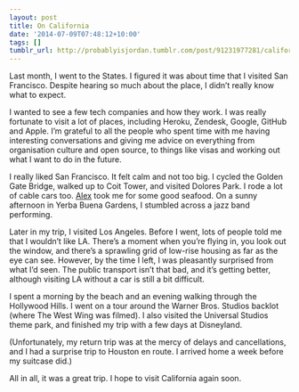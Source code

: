 ```yaml
---
layout: post
title: On California
date: '2014-07-09T07:48:12+10:00'
tags: []
tumblr_url: http://probablyisjordan.tumblr.com/post/91231977281/california
---
```

<p>Last month, I went to the States. I figured it was about time that I visited San Francisco. Despite hearing so much about the place, I didn&rsquo;t really know what to expect.</p>

<p>I wanted to see a few tech companies and how they work. I was really fortunate to visit a lot of places, including Heroku, Zendesk, Google, GitHub and Apple. I&rsquo;m grateful to all the people who spent time with me having interesting conversations and giving me advice on everything from organisation culture and open source, to things like visas and working out what I want to do in the future.</p>

<p>I really liked San Francisco. It felt calm and not too big. I cycled the Golden Gate Bridge, walked up to Coit Tower, and visited Dolores Park. I rode a lot of cable cars too. <a href="https://twitter.com/slightlylate">Alex</a> took me for some good seafood. On a sunny afternoon in Yerba Buena Gardens, I stumbled across a jazz band performing.</p>

<p>Later in my trip, I visited Los Angeles. Before I went, lots of people told me that I wouldn&rsquo;t like LA. There&rsquo;s a moment when you&rsquo;re flying in, you look out the window, and there&rsquo;s a sprawling grid of low-rise housing as far as the eye can see. However, by the time I left, I was pleasantly surprised from what I&rsquo;d seen. The public transport isn&rsquo;t that bad, and it&rsquo;s getting better, although visiting LA without a car is still a bit difficult.</p>

<p>I spent a morning by the beach and an evening walking through the Hollywood Hills. I went on a tour around the Warner Bros. Studios backlot (where The West Wing was filmed). I also visited the Universal Studios theme park, and finished my trip with a few days at Disneyland.</p>

<p>(Unfortunately, my return trip was at the mercy of delays and cancellations, and I had a surprise trip to Houston en route. I arrived home a week before my suitcase did.)</p>

<p>All in all, it was a great trip. I hope to visit California again soon.</p>
